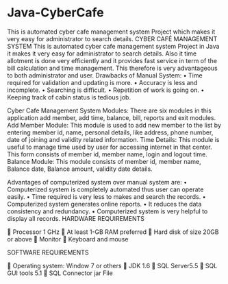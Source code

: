# Java-CyberCafe
This is automated cyber cafe management system Project which makes it very easy for administrator to search details.
CYBER CAFÉ MANAGEMENT SYSTEM
This is automated cyber cafe management system Project in Java it makes it very easy for administrator to search details. Also it time allotment is done very efficiently and it provides fast service in term of the bill calculation and time management. This therefore is very advantageous to both administrator and user.
Drawbacks of Manual System: 
•	Time required for validation and updating is more.
•	Accuracy is less and incomplete.
•	Searching is difficult.
•	Repetition of work is going on.
•	Keeping track of cabin status is tedious job. 

Cyber Cafe Management System Modules:
There are six modules in this application add member, add time, balance, bill, reports and exit modules.
Add Member Module:
This module is used to add new member to the list by entering member id, name, personal details, like address, phone number, date of joining and validity related information.
Time Details:
This module is useful to manage time used by user for accessing internet in that center. This form consists of member id, member name, login and logout time.
Balance Module:
This module consists of member id, member name, Balance date, Balance amount, validity date details.

Advantages of computerized system over manual system are: 
•	Computerized system is completely automated thus user can operate easily.
•	Time required is very less to makes and search the records.
•	Computerized system generates online reports.
•	It reduces the data consistency and redundancy.
•	Computerized system is very helpful to display all records.
 HARDWARE REQUIREMENTS

	Processor 1 GHz
	At least 1-GB RAM preferred
	Hard disk of size 20GB or above
	Monitor
	Keyboard and mouse

SOFTWARE REQUIREMENTS

	Operating system: Window 7 or others
	JDK 1.6
	SQL Server5.5
	SQL GUI tools 5.1
	SQL Connector jar File
